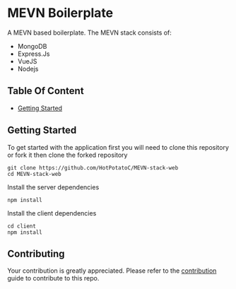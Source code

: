 # MEVN Boilerplate
A MEVN based boilerplate. The MEVN stack consists of:
- MongoDB
- Express.Js
- VueJS
- Nodejs

## Table Of Content
- [Getting Started](#getting-started)

## Getting Started

To get started with the application first you will need to clone this repository or fork it then clone the forked repository

```git
git clone https://github.com/HotPotatoC/MEVN-stack-web
cd MEVN-stack-web
```

Install the server dependencies

```
npm install
```

Install the client dependencies

```
cd client
npm install
```

## Contributing

Your contribution is greatly appreciated. Please refer to the [contribution](docs/CONTRIBUTING.md) guide to contribute to this repo.